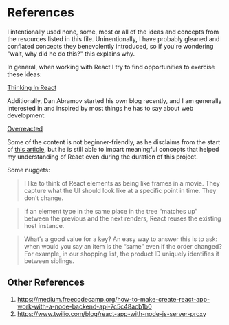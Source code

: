 # References

I intentionally used none, some, most or all of the ideas and concepts from the resources listed in this file.
Uninentionally, I have probably gleaned and conflated concepts they benevolently introduced, so if you're wondering "wait, why did he do this?" this explains why.

In general, when working with React I try to find opportunities to exercise these ideas:

<a href="https://reactjs.org/docs/thinking-in-react.html" target="_blank">Thinking In React</a>

Additionally, Dan Abramov started his own blog recently, and I am generally interested in and inspired by most things he has to say about web development:

<a href="https://overreacted.io/" target="_blank">Overreacted</a>

Some of the content is not beginner-friendly, as he disclaims from the start of <a href="https://overreacted.io/react-as-a-ui-runtime/" target="_blank">this article</a>, but he is still able to impart meaningful concepts that helped my understanding
of React even during the duration of this project. 

Some nuggets:

<blockquote>I like to think of React elements as being like frames in a movie. They capture what the UI should look like at a specific point in time. They don’t change.</blockquote>

<blockquote>If an element type in the same place in the tree “matches up” between the previous and the next renders, React reuses the existing host instance.</blockquote>

<blockquote>What’s a good value for a key? An easy way to answer this is to ask: when would you say an item is the “same” even if the order changed? For example, in our shopping list, the product ID uniquely identifies it between siblings.</blockquote>

## Other References

1. https://medium.freecodecamp.org/how-to-make-create-react-app-work-with-a-node-backend-api-7c5c48acb1b0
2. https://www.twilio.com/blog/react-app-with-node-js-server-proxy
